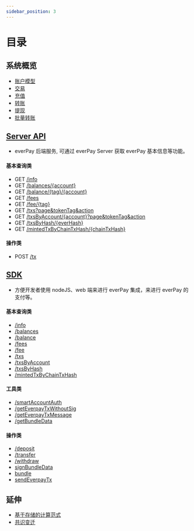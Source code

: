 ```yaml
---
sidebar_position: 3
---
```


# 目录

## 系统概览

* [账户模型](./dive/account-model.md)
* [交易](./dive/transaction.md)
* [充值](./dive/deposit.md)
* [转账](./dive/transfer.md)
* [提现](./dive/withdraw.md)
* [批量转账](./dive/bundle.md)

## [Server API](./server-api/intro.md)

* everPay 后端服务, 可通过 everPay Server 获取 everPay 基本信息等功能。

#### 基本查询类

* GET [/info](./server-api/basic-api/info.md)
* GET [/balances/{account}](./server-api/basic-api/balances.md)
* GET [/balance/{tag}/{account}](./server-api/basic-api/balance.md)
* GET [/fees](./server-api/basic-api/fees.md)
* GET [/fee/{tag}](./server-api/basic-api/fee.md)
* GET [/txs?page&tokenTag&action](./server-api/basic-api/txs.md)
* GET [/txsByAccount/{account}?page&tokenTag&action](./server-api/basic-api/txsByAccount.md)
* GET [/txsByHash/{everHash}](./server-api/basic-api/txByHash.md)
* GET [/mintedTxByChainTxHash/{chainTxHash}](./server-api/basic-api/mintedTxByChainTxHash.md)

#### 操作类

* POST [/tx](./server-api/operation-api/tx.md)

## [SDK](./SDK/everpay-js.md)

* 方便开发者使用 nodeJS、web 端来进行 everPay 集成，来进行 everPay 的支付等。

#### 基本查询类

* [/info](./SDK/everpay-js/basic-api/info.md)
* [/balances](./SDK/everpay-js/basic-api/balances.md)
* [/balance](./SDK/everpay-js/basic-api/balance.md)
* [/fees](./SDK/everpay-js/basic-api/fees.md)
* [/fee](./SDK/everpay-js/basic-api/fee.md)
* [/txs](./SDK/everpay-js/basic-api/txs.md)
* [/txsByAccount](./SDK/everpay-js/basic-api/txsByAccount.md)
* [/txsByHash](./SDK/everpay-js/basic-api/txByHash.md)
* [/mintedTxByChainTxHash](./SDK/everpay-js/basic-api/mintedTxByChainTxHash.md)

#### 工具类

* [/smartAccountAuth](./SDK/everpay-js/tool-api/smartAccountAuth.md)
* [/getEverpayTxWithoutSig](./SDK/everpay-js/tool-api/getEverpayTxWithoutSig.md)
* [/getEverpayTxMessage](./SDK/everpay-js/tool-api/getEverpayTxMessage.md)
* [/getBundleData](./SDK/everpay-js/tool-api/getBundleData.md)

#### 操作类

* [/deposit](./SDK/everpay-js/operation-api/deposit.md)
* [/transfer](./SDK/everpay-js/operation-api/transfer.md)
* [/withdraw](./SDK/everpay-js/operation-api/withdraw.md)
* [signBundleData](./SDK/everpay-js/operation-api/signBundleData.md)
* [bundle](./SDK/everpay-js/operation-api/bundle.md)
* [sendEverpayTx](./SDK/everpay-js/operation-api/sendEverpayTx.md)

## 延伸

* [基于存储的计算范式](./refrence/storage-based-computation-paradigm.md)
* [共识变迁](./refrence/consensus.md)
